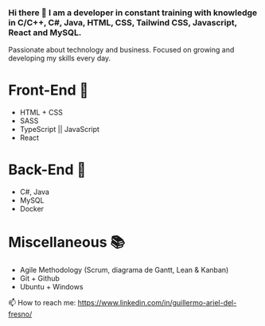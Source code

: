 ### Hi there 👋 I am a developer in constant training with knowledge in C/C++, C#, Java, HTML, CSS, Tailwind CSS, Javascript, React and MySQL. 

Passionate about technology and business. Focused on growing and developing my skills every day.

# Front-End 📕
- HTML + CSS
- SASS
- TypeScript || JavaScript
- React

# Back-End 📘
- C#, Java
- MySQL
- Docker


# Miscellaneous 📚
- Agile Methodology (Scrum, diagrama de Gantt, Lean & Kanban)
- Git + Github
- Ubuntu + Windows


📫 How to reach me: https://www.linkedin.com/in/guillermo-ariel-del-fresno/



<!--
🌐 Visit my portfolio website for more information and to get in touch.
- 🔭 I’m currently working on ...
- 🌱 I’m currently learning ...
- 👯 I’m looking to collaborate on ...
- 🤔 I’m looking for help with ...
- 💬 Ask me about ...
- 📫 How to reach me: ...
- 😄 Pronouns: ...
- ⚡ Fun fact: ...
-->

